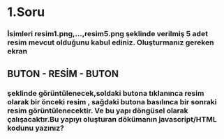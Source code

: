 # **1.Soru**

### İsimleri resim1.png,...,resim5.png şeklinde verilmiş 5 adet resim mevcut olduğunu kabul ediniz. Oluşturmanız gereken ekran

## BUTON - RESİM - BUTON

### şeklinde görüntülenecek,soldaki butona tıklanınca resim olarak bir önceki resim , sağdaki butona basılınca bir sonraki resim görüntülenecektir. Ve bu yapı döngüsel olarak çalışacaktır.Bu yapıyı oluşturan dökümanın javascript/HTML kodunu yazınız?
